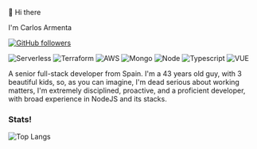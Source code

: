 👋 Hi there 

I'm Carlos Armenta
<!---
[![Twitter](https://img.shields.io/twitter/follow/TadeoArmenta.svg?style=social&label=@TadeoArmenta)](https://twitter.com/TadeoArmenta)
--->
[![GitHub followers](https://img.shields.io/github/followers/cgtarmenta?style=social)]([https://github.com/cgtarmenta?tab=followers])

![Serverless](https://img.shields.io/badge/Serverless-%23FFFFFF?logo=serverless&logoColor=red&style=for-the-badge)
![Terraform](https://img.shields.io/badge/terraform-%23FFFFFF?logo=terraform&logoColor=purple&style=for-the-badge)
![AWS](https://img.shields.io/badge/AWS-%23FFFFFF?logo=amazon-aws&logoColor=orange&style=for-the-badge)
![Mongo](https://img.shields.io/badge/mongodb-%23FFFFFF?logo=mongodb&logoColor=green&style=for-the-badge)
![Node](https://img.shields.io/badge/Node-%23FFFFFF?logo=nodedotjs&logoColor=green&style=for-the-badge)
![Typescript](https://img.shields.io/badge/typescript%20-%23FFFFFF.svg?&style=for-the-badge&logo=typescript&logoColor=blue)
![VUE](https://img.shields.io/badge/VUE-%23FFFFFF?logo=vue.js&logoColor=green&style=for-the-badge)





A senior full-stack developer from Spain. I'm a 43 years old guy, with 3 beautiful kids, so, as you can imagine, I'm dead serious about working matters, I'm extremely disciplined, proactive, and a proficient developer, with broad experience in NodeJS and its stacks.

<!---
- Take a look at [my website, tadeoarmenta.com](https://tadeoarmenta.com)!
- 💼  Find me on [Upwork](https://www.upwork.com/fl/tadeoarmenta 'Upwork')
--->

<!--
- 🔭 I’m currently working on ...
- 🌱 I’m currently learning ...
- 👯 I’m looking to collaborate on ...
- 🤔 I’m looking for help with ...
- 💬 Ask me about ...
- 📫 How to reach me: ...
- 😄 Pronouns: ...
- ⚡ Fun fact: ...
-->
### Stats!
<!---
![Tadeo's GitHub stats](https://github-readme-stats.vercel.app/api?username=TadeoArmenta&count_private=true&show_icons=true&theme=dark)
--->
![Top Langs](https://github-readme-stats.vercel.app/api/top-langs/?username=cgtarmenta&layout=compact&theme=dark&hide=C,PHP,Objective-C,Assembly,CSS,Makefile&langs_count=8)
